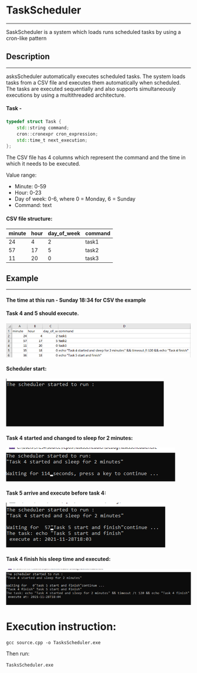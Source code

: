 # TaskScheduler
---
SaskScheduler is a system which loads runs scheduled tasks by using a cron-like pattern

## Description
---
asksScheduler automatically executes scheduled tasks.
The system loads tasks from a CSV file and executes them automatically when scheduled.
The tasks are executed sequentially and also supports simultaneously executions by using a multithreaded architecture.

#### Task - 
```c++
typedef struct Task {
    std::string command;
    cron::cronexpr cron_expression;
    std::time_t next_execution;
};
```

The CSV file has 4 columns which represent the command and the time in which it needs to be executed.

Value range:
- Minute: 0-59
- Hour: 0-23
- Day of week: 0-6, where 0 = Monday, 6 = Sunday
- Command: text

#### CSV file structure: 
minute | hour | day_of_week  |  command
------ | ---- |------------  | -------------
24     | 4    | 2            | task1
57     | 17   | 5            | task2
11     | 20   | 0            | task3

## Example

---

#### The time at this run - Sunday 18:34 for CSV the example

#### Task  4 and 5 should execute.
![CSV_example](./images/CSV_example.png)
#### Scheduler start:
![scheduler_start](./images/scheduler_start.png) 
#### Task 4 started and changed to sleep for 2 minutes:
![task4_start_and_sleep](./images/task4_start_and_sleep.png)
#### Task 5 arrive and execute before task 4: 
![task5_start_and_execute](./images/task5_start_and_execute.png)
#### Task 4 finish his sleep time and executed:
![task4_execute](./images/task4_execute.png)

# Execution instruction:
```
gcc source.cpp -o TasksScheduler.exe

```
Then run:
```
TasksScheduler.exe
```